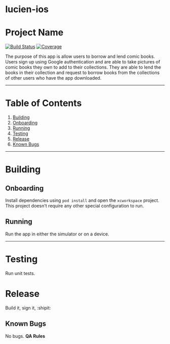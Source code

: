 # lucien-ios
# Project Name

<!-- Replace the instances of "ios-template" in each of the links below with the name of your project in Jenkins.

For Android Projects:
- Replace 'iOS' with 'Android' in both links
- Replace 'ios-legacy' with 'android-projects' in both links

-->
[![Build Status](https://ci.intrepid.io/buildStatus/icon?job=iOS/ios-legacy/ios-template)](https://ci.intrepid.io/job/iOS/job/ios-legacy/job/ios-template/)
[![Coverage](http://ci.intrepid.io:9913/jenkins/cobertura/iOS/job/ios-legacy/job/ios-template)](https://ci.intrepid.io/job/iOS/job/ios-legacy/job/ios-template/cobertura/)

The purpose of this app is allow users to borrow and lend comic books. Users sign up using Google authentication and are able to take pictures of comic books they own to add to their collections. They are able to lend the books in their collection and request to borrow books from the collections of other users who have the app downloaded.
___
# Table of Contents

1. [Building](#building)
1. [Onboarding](#onboarding)
2. [Running](#running)
2. [Testing](#testing)
3. [Release](#release)
2. [Known Bugs](#known-bugs)


___

# Building
## Onboarding
Install dependencies using `pod install` and open the `xcworkspace` project.
This project doesn't require any other special configuration to run.

## Running
Run the app in either the simulator or on a device.
___

# Testing
Run unit tests.

# Release
Build it, sign it, :shipit:

## Known Bugs
No bugs. **QA Rules**
